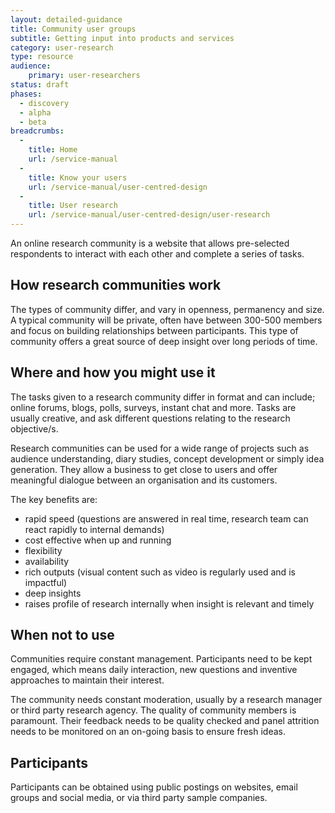 ```yaml
---
layout: detailed-guidance
title: Community user groups
subtitle: Getting input into products and services
category: user-research
type: resource
audience:
    primary: user-researchers
status: draft
phases:
  - discovery
  - alpha
  - beta
breadcrumbs:
  -
    title: Home
    url: /service-manual
  -
    title: Know your users
    url: /service-manual/user-centred-design
  -
    title: User research
    url: /service-manual/user-centred-design/user-research
---
```


An online research community is a website that allows pre-selected respondents to interact with each other and complete a series of tasks.

## How research communities work

The types of community differ, and vary in openness, permanency and size. A typical community will be private, often have between 300-500 members and focus on building relationships between participants. This type of community offers a great source of deep insight over long periods of time.

## Where and how you might use it

The tasks given to a research community differ in format and can include; online forums, blogs, polls, surveys, instant chat and more. Tasks are usually creative, and ask different questions relating to the research objective/s.

Research communities can be used for a wide range of projects such as audience understanding, diary studies, concept development or simply idea generation. They allow a business to get close to users and offer meaningful dialogue between an organisation and its customers.

The key benefits are:

* rapid speed (questions are answered in real time, research team can react rapidly to internal demands)
* cost effective when up and running
* flexibility
* availability
* rich outputs (visual content such as video is regularly used and is impactful)
* deep insights
* raises profile of research internally when insight is relevant and timely

## When not to use

Communities require constant management. Participants need to be kept engaged, which means daily interaction, new questions and inventive approaches to maintain their interest.

The community needs constant moderation, usually by a research manager or third party research agency. The quality of community members is paramount. Their feedback needs to be quality checked and panel attrition needs to be monitored on an on-going basis to ensure fresh ideas.

## Participants

Participants can be obtained using public postings on websites, email groups and social media, or via third party sample companies.
